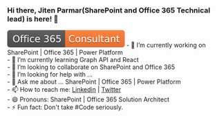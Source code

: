 ### Hi there, Jiten Parmar(SharePoint and Office 365 Technical lead) is here! 👋

<!--
**Jitenparmar/Jitenparmar** is a ✨ _special_ ✨ repository because its `README.md` (this file) appears on your GitHub profile.
Here are some ideas to get you started:
-->
<img src="/Office365Consultant.svg"/>
- 🔭 I’m currently working on SharePoint | Office 365 | Power Platform<br>
- 🌱 I’m currently learning Graph API and React<br>
- 👯 I’m looking to collaborate on SharePoint and Office 365<br>
- 🤔 I’m looking for help with ...<br>
- 💬 Ask me about ... SharePoint | Office 365 | Power Platform<br>
- 📫 How to reach me: <a href="https://www.linkedin.com/in/jitenyparmar/">Linkedin</a> | <a href="https://twitter.com/Jitenpa44241205"> Twitter </a><br> 
- 😄 Pronouns: SharePoint | Office 365 Solution Architect<br>
- ⚡ Fun fact: Don't take #Code seriously.<br>

